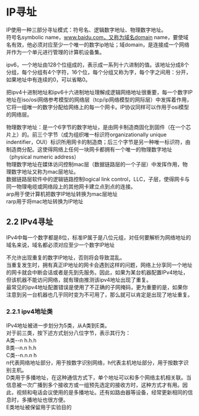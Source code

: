 # IP寻址
IP使用一种三部分寻址模式：符号名、逻辑数字地址、物理数字地址。   
符号名symbolic name，www.baidu.com，又称为域名domain name，要使域名有效，他必须对应至少一个唯一的数字ip地址；域domain，是连接成一个网络并作为一个单元进行管理的计算机设备集。   

ipv6，一个地址由128个位组成的，表示成一系列十六进制的值。该地址分成8个分组，每个分组有4个字符，16个位，每个分组又称为字，每个字之间用：分开，如果地址中有连续的0，可以省略0。

把ipv4十进制地址和ipv6十六进制地址理解成逻辑网络地址很重要，每一个数字IP地址在iso/osi网络参考模型的网络层（tcp/ip网络模型的网际层）中发挥着作用，它将一组唯一的数字分配给网络上的每一个网卡。IP协议同样可以作用于osi模型的网络层。

物理数字地址：是一个6字节的数字地址，是由网卡制造商固化到固件（在一个芯片上）的。前三个字节（成为组织唯一标识符organizationally unique indentifier，OUI）标识所用网卡的制造商；后三个字节是另一种唯一标识符，由制造商分配。这使得网络上任何一块网卡都拥有一个唯一的物理数字地址（physical numeric address）   
物理数字地址在媒体访问控制mac层（数据链路层的一个子层）中发挥作用，物理数字地址又称为mac层地址。   
数据链路层软件中的逻辑链路控制logical link control，LLC，子层，使得网卡与同一物理电缆或网络段上的其他网卡建立点到点的连接。   
arp用于使计算机把数字IP地址转换为mac层地址   
rarp用于将mac地址转换为IP地址


## 2.2 IPv4寻址
IPv4中每一个数字都是8位，标准IP属于是八位元组，对任何要解析为网络地址的域名来说，域名都必须对应至少一个数字IP地址

不允许出现重复的数字IP地址，否则将会导致混乱。  
当重复发生时，拥有真正IP地址的网卡会遇到这样的问题，网络上分享同一个地址的网卡就会中断会话或者是先到先服务。因此，如果为某台机器配置IPv4地址，但该机器不能访问网络，就有理由推测该ipv4地址出现了重复。   
最常见的ipv4地址配置错误是使用了不正确的子网掩码，更为重要的是，如果你注意到另一台机器也几乎同时变为不可用了，那么就可以肯定是出现了地址重复。

### 2.2.1 ipv4地址类
IPv4地址被进一步划分为5类，从A类到E类。   
对于前三类，按下述方式划分八位字节，表示其行为：   
A类--n h.h.h  
B类--n.n h.h  
C类--n.n.n h  
n代表网络地址部分，用于按数字识别网络，h代表主机地址部分，用于按数字识别主机。   
D类用于多播地址，在这种通信方式下，单个地址可以和多个网络主机相关联。当信息被一次广播到多个接收方或一组预先选定的接收方时，这种方式才有用。因此，视频和电话会议使用的是多播地址。还有如路由器等设备，经常更新相同的信息时，多播地址也很方便。  
E类地址被保留用于实验目的
